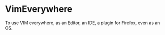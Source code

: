 VimEverywhere
=============

To use VIM everywhere, as an Editor, an IDE, a plugin for Firefox, even as an OS.
